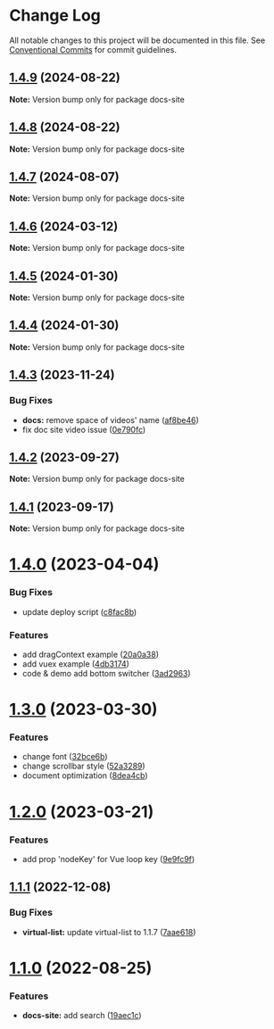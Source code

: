 # Change Log

All notable changes to this project will be documented in this file.
See [Conventional Commits](https://conventionalcommits.org) for commit guidelines.

## [1.4.9](https://github.com/phphe/he-tree/compare/docs-site@1.4.8...docs-site@1.4.9) (2024-08-22)

**Note:** Version bump only for package docs-site





## [1.4.8](https://github.com/phphe/he-tree/compare/docs-site@1.4.7...docs-site@1.4.8) (2024-08-22)

**Note:** Version bump only for package docs-site





## [1.4.7](https://github.com/phphe/he-tree/compare/docs-site@1.4.6...docs-site@1.4.7) (2024-08-07)

**Note:** Version bump only for package docs-site





## [1.4.6](https://github.com/phphe/he-tree/compare/docs-site@1.4.5...docs-site@1.4.6) (2024-03-12)

**Note:** Version bump only for package docs-site





## [1.4.5](https://github.com/phphe/he-tree/compare/docs-site@1.4.4...docs-site@1.4.5) (2024-01-30)

**Note:** Version bump only for package docs-site





## [1.4.4](https://github.com/phphe/he-tree/compare/docs-site@1.4.3...docs-site@1.4.4) (2024-01-30)

**Note:** Version bump only for package docs-site





## [1.4.3](https://github.com/phphe/he-tree/compare/docs-site@1.4.2...docs-site@1.4.3) (2023-11-24)


### Bug Fixes

* **docs:** remove space of videos' name ([af8be46](https://github.com/phphe/he-tree/commit/af8be46cc8e8846809142cc1f3881597b677b5a6))
* fix doc site video issue ([0e790fc](https://github.com/phphe/he-tree/commit/0e790fcefe1e1c0c88bbf2d8af762be0620c3530))





## [1.4.2](https://github.com/phphe/he-tree/compare/docs-site@1.4.1...docs-site@1.4.2) (2023-09-27)

**Note:** Version bump only for package docs-site





## [1.4.1](https://github.com/phphe/he-tree/compare/docs-site@1.4.0...docs-site@1.4.1) (2023-09-17)

**Note:** Version bump only for package docs-site





# [1.4.0](https://github.com/phphe/he-tree/compare/docs-site@1.3.0...docs-site@1.4.0) (2023-04-04)


### Bug Fixes

* update deploy script ([c8fac8b](https://github.com/phphe/he-tree/commit/c8fac8b908ee70efe65c20a5af17c62735eccf77))


### Features

* add dragContext example ([20a0a38](https://github.com/phphe/he-tree/commit/20a0a389c9656f85a442716cf71d23768640a89d))
* add vuex example ([4db3174](https://github.com/phphe/he-tree/commit/4db3174498b176a095f008f6fdb91d9e97d1a7ea))
* code & demo add bottom switcher ([3ad2963](https://github.com/phphe/he-tree/commit/3ad2963bac9e8d3af0813dd8b82226cf293eef6d))





# [1.3.0](https://github.com/phphe/he-tree/compare/docs-site@1.2.0...docs-site@1.3.0) (2023-03-30)


### Features

* change font ([32bce6b](https://github.com/phphe/he-tree/commit/32bce6b853f8502d72615540257004353424ebad))
* change scrollbar style ([52a3289](https://github.com/phphe/he-tree/commit/52a328906a5a5a9e2afc925d7519541ef0816a8f))
* document optimization ([8dea4cb](https://github.com/phphe/he-tree/commit/8dea4cb272ef8f86a26c4eae115871e513fa7a61))





# [1.2.0](https://github.com/phphe/he-tree/compare/docs-site@1.1.1...docs-site@1.2.0) (2023-03-21)


### Features

* add prop 'nodeKey' for Vue loop key ([9e9fc9f](https://github.com/phphe/he-tree/commit/9e9fc9fde6c3d9f8a39862057326a574eea98c30))





## [1.1.1](https://github.com/phphe/he-tree/compare/docs-site@1.1.0...docs-site@1.1.1) (2022-12-08)


### Bug Fixes

* **virtual-list:** update virtual-list to 1.1.7 ([7aae618](https://github.com/phphe/he-tree/commit/7aae61836d3a58e3e2a32826316b46b561a76563))





# [1.1.0](https://github.com/phphe/he-tree/compare/docs-site@1.0.6...docs-site@1.1.0) (2022-08-25)


### Features

* **docs-site:** add search ([19aec1c](https://github.com/phphe/he-tree/commit/19aec1c6a616b35763b2bc3cae717e6486adead3))

